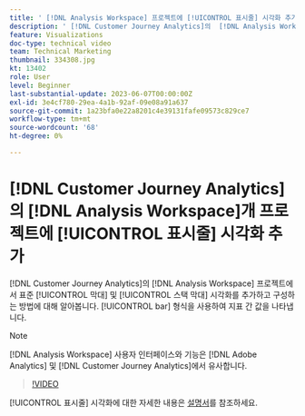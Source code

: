 ```yaml
---
title: ' [!DNL Analysis Workspace] 프로젝트에 [!UICONTROL 표시줄] 시각화 추가'
description: ' [!DNL Customer Journey Analytics]의  [!DNL Analysis Workspace] 프로젝트에 표준 [!UICONTROL 막대] 및 [!UICONTROL 스택 막대] 시각화를 추가하고 구성하는 방법에 대해 알아봅니다.'
feature: Visualizations
doc-type: technical video
team: Technical Marketing
thumbnail: 334308.jpg
kt: 13402
role: User
level: Beginner
last-substantial-update: 2023-06-07T00:00:00Z
exl-id: 3e4cf780-29ea-4a1b-92af-09e08a91a637
source-git-commit: 1a23bfa0e22a8201c4e39131fafe09573c829ce7
workflow-type: tm+mt
source-wordcount: '68'
ht-degree: 0%

---
```


# [!DNL Customer Journey Analytics]의 [!DNL Analysis Workspace]개 프로젝트에 [!UICONTROL 표시줄] 시각화 추가

[!DNL Customer Journey Analytics]의 [!DNL Analysis Workspace] 프로젝트에서 표준 [!UICONTROL 막대] 및 [!UICONTROL 스택 막대] 시각화를 추가하고 구성하는 방법에 대해 알아봅니다. [!UICONTROL bar] 형식을 사용하여 지표 간 값을 나타냅니다.

>[!NOTE]
>
>[!DNL Analysis Workspace] 사용자 인터페이스와 기능은 [!DNL Adobe Analytics] 및 [!DNL Customer Journey Analytics]에서 유사합니다.

>[!VIDEO](https://video.tv.adobe.com/v/3416621/?quality=12&learn=on&captions=kor)

[!UICONTROL 표시줄] 시각화에 대한 자세한 내용은 [설명서](https://experienceleague.adobe.com/docs/analytics-platform/using/cja-workspace/visualizations/bar.html?lang=ko)를 참조하세요.
